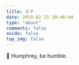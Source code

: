 ```yaml
---
title: 关于
date: 2019-02-25 20:46:44
type: "about"
comments: false
aside: false
top_img: false
---
```


:tada: Humphrey, be humble.
